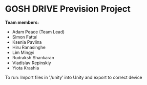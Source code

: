 # GOSH DRIVE Prevision Project


**Team members:**

 - Adam Peace (Team Lead)
 - Simon Fattal 
 - Ksenia Pavlina 
 - Hiru Ranasinghe
 - Lim Mingyi
 - Rudraksh Shankaran 
 - Vladislav Repinskiy 
 - Yiota Krashia

To run: Import files in '/unity' into Unity and export to correct device
